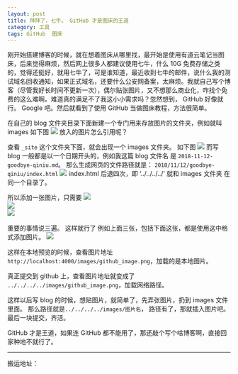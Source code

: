 ```yaml
---
layout: post
title: 拜拜了，七牛。 GitHub 才是图床的王道
category: 工具
tags: GitHub  图床
---
```

<!-- * content -->
<!-- {:toc} -->

刚开始搭建博客的时候，就在想着图床从哪里找，最开始是使用有道云笔记当图床，后来觉得麻烦，然后网上很多人都建议使用七牛，什么 10G 免费存储之类的，觉得还挺好，就用七牛了，可是谁知道，最近收到七牛的邮件，说什么我的测试域名回收通知，如果正式域名，还要什么公安网备案，太麻烦。我就自己写个博客（尽管我好长时间不更新一次），偶尔贴张图片，又不想那么商业化，咋找个免费的这么难啊。难道真的满足不了我这小小需求吗？忽然想到， GitHub 好像就行。 Google 吧。然后就看到了使用 GitHub 当做图床教程，方法很简单。

在自己的 blog 文件夹目录下面新建一个专门用来存放图片的文件夹，例如就叫 images
如下图
![](../../../../images/github_image_1.png)
放入的图片怎么引用呢？

查看 `_site` 这个文件夹下面，就会出现一个 images 文件夹。
如下图
![](../../../../images/github_image_2.png)
而写 blog 一般都是以一个日期开头的，例如我这篇 blog 文件名 是 `2018-11-12-goodbye-qiniu.md`。 那么生成网页的文件路径就是：  `2018/11/12/goodbye-qiniu/index.html`
![](../../../../images/github_image_3.png)
index.html 后退四次，即  ‘../../../../’ 就和 images 文件夹 在同一个目录了。

所以添加一张图片，只需要
<font color="#ff000" >
![](../../../../images/图片名)<br>
![](../../../../images/图片名)<br>
![](../../../../images/图片名)<br><br>
</font>
重要的事情说三遍。 这样就行了
例如上面三张，包括下面这张，都是使用这中格式添加图片。
![](../../../../images/github_image_4.png)


这样在本地预览的时候，查看图片地址 `http://localhost:4000/images/github_image.png`，加载的是本地图片。

真正提交到 github 上，查看图片地址就变成了  `../../../../images/github_image.png`，加载网络路径。

这样以后写 blog 的时候，想贴图片，就简单了，先弄张图片，扔到 images 文件里面。
那么路径就是`../../../../images/图片名`， 路径有了，那就插入图片吧。 最后一块提交，齐活。  

GitHub 才是王道，如果连 GitHub 都不能用了，那还敲个写个啥博客啊，直接回家种地不就行了。

---
搬运地址：    
